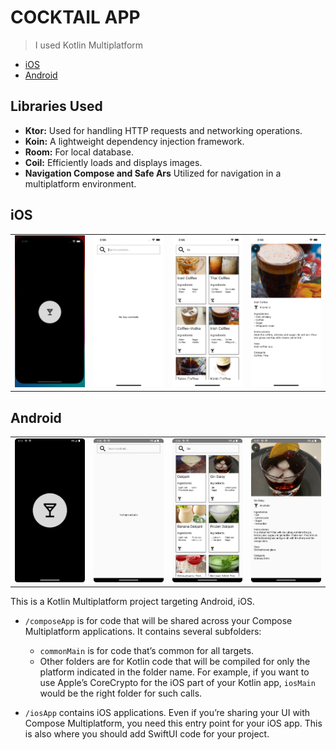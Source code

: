 # COCKTAIL APP

> I used Kotlin Multiplatform

- [iOS](#ios)
- [Android](#android)

## Libraries Used
- **Ktor:** Used for handling HTTP requests and networking operations.
- **Koin:** A lightweight dependency injection framework.
- **Room:** For local database.
- **Coil:** Efficiently loads and displays images.
- **Navigation Compose and Safe Ars** Utilized for navigation in a multiplatform environment.

## iOS
<table>
  <tr>
    <td align="center"><img src="images/ios_zero.png" width="200"></td>
    <td align="center"><img src="images/ios_one.png" width="200"></td>
    <td align="center"><img src="images/ios_two.png" width="200"></td>
    <td align="center"><img src="images/ios_three.png" width="200"></td>
    
  </tr>
</table>

## Android
<table>
  <tr>
    <td align="center"><img src="images/android_zero.png" width="200"></td>
    <td align="center"><img src="images/android_one.png" width="200"></td>
    <td align="center"><img src="images/android_two.png" width="200"></td>
    <td align="center"><img src="images/android_three.png" width="200"></td>
   
    
  </tr>
</table>

This is a Kotlin Multiplatform project targeting Android, iOS.

* `/composeApp` is for code that will be shared across your Compose Multiplatform applications.
  It contains several subfolders:
  - `commonMain` is for code that’s common for all targets.
  - Other folders are for Kotlin code that will be compiled for only the platform indicated in the folder name.
    For example, if you want to use Apple’s CoreCrypto for the iOS part of your Kotlin app,
    `iosMain` would be the right folder for such calls.

* `/iosApp` contains iOS applications. Even if you’re sharing your UI with Compose Multiplatform,
  you need this entry point for your iOS app. This is also where you should add SwiftUI code for your project.

